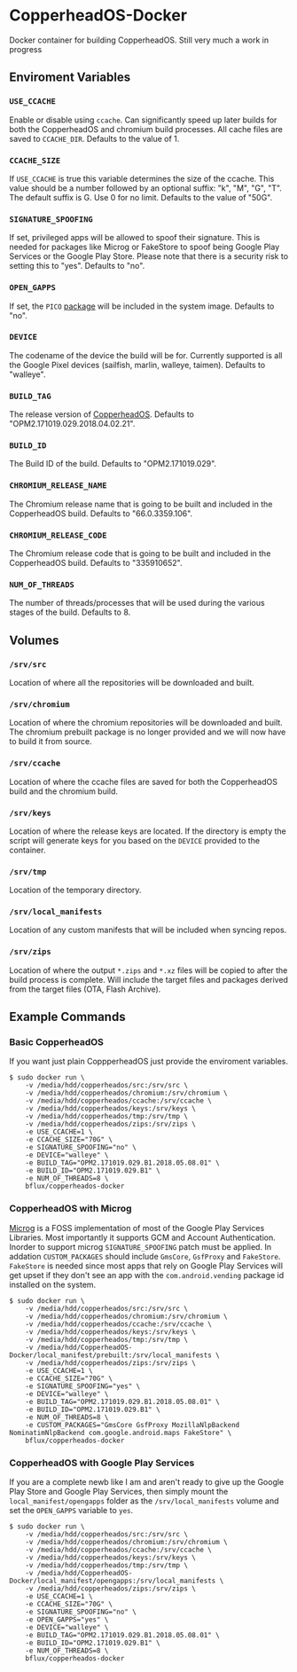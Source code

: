 # CopperheadOS-Docker
Docker container for building CopperheadOS. Still very much a work in progress

## Enviroment Variables

### `USE_CCACHE`
Enable or disable using `ccache`. Can significantly speed up later builds for both 
the CopperheadOS and chromium build processes. All cache files are saved to `CCACHE_DIR`.
Defaults to the value of 1.

### `CCACHE_SIZE`
If `USE_CCACHE` is true this variable determines the size of the ccache.
This value should be a number followed by an optional suffix: "k", "M", "G", "T".
The default suffix is G. Use 0 for no limit. Defaults to the value of "50G". 

### `SIGNATURE_SPOOFING`
If set, privileged apps will be allowed to spoof their signature. This is needed
for packages like Microg or FakeStore to spoof being Google Play Services or the
Google Play Store. Please note that there is a security risk to setting this to
"yes". Defaults to "no".

### `OPEN_GAPPS`
If set, the `PICO` [package](https://github.com/opengapps/opengapps/wiki/Package-Comparison) will be included in the system image.
Defaults to "no".

### `DEVICE`
The codename of the device the build will be for. Currently supported is all the
Google Pixel devices (sailfish, marlin, walleye, taimen). Defaults to "walleye".

### `BUILD_TAG`
The release version of [CopperheadOS](https://github.com/CopperheadOS/android-prepare-vendor/releases).
Defaults to "OPM2.171019.029.2018.04.02.21".

### `BUILD_ID`
The Build ID of the build. Defaults to "OPM2.171019.029".

### `CHROMIUM_RELEASE_NAME`
The Chromium release name that is going to be built and included in the CopperheadOS
build. Defaults to "66.0.3359.106".

### `CHROMIUM_RELEASE_CODE`
The Chromium release code that is going to be built and included in the CopperheadOS
build. Defaults to "335910652".

### `NUM_OF_THREADS`
The number of threads/processes that will be used during the various stages of
the build. Defaults to 8.

## Volumes

### `/srv/src`
Location of where all the repositories will be downloaded and built.

### `/srv/chromium`
Location of where the chromium repositories will be downloaded and built.
The chromium prebuilt package is no longer provided and we will now have
to build it from source.

### `/srv/ccache`
Location of where the ccache files are saved for both the CopperheadOS build
and the chromium build.

### `/srv/keys`
Location of where the release keys are located. If the directory is empty the
script will generate keys for you based on the `DEVICE` provided to the container.

### `/srv/tmp`
Location of the temporary directory.

### `/srv/local_manifests`
Location of any custom manifests that will be included when syncing repos.

### `/srv/zips`
Location of where the output `*.zips` and `*.xz` files will be copied to after the
build process is complete. Will include the target files and packages derived from
the target files (OTA, Flash Archive).

## Example Commands

### Basic CopperheadOS
If you want just plain CoppperheadOS just provide the enviroment variables.

```
$ sudo docker run \
    -v /media/hdd/copperheados/src:/srv/src \
    -v /media/hdd/copperheados/chromium:/srv/chromium \
    -v /media/hdd/copperheados/ccache:/srv/ccache \
    -v /media/hdd/copperheados/keys:/srv/keys \
    -v /media/hdd/copperheados/tmp:/srv/tmp \
    -v /media/hdd/copperheados/zips:/srv/zips \
    -e USE_CCACHE=1 \
    -e CCACHE_SIZE="70G" \
    -e SIGNATURE_SPOOFING="no" \
    -e DEVICE="walleye" \
    -e BUILD_TAG="OPM2.171019.029.B1.2018.05.08.01" \
    -e BUILD_ID="OPM2.171019.029.B1" \
    -e NUM_OF_THREADS=8 \
    bflux/copperheados-docker
```

### CopperheadOS with Microg
[Microg](https://microg.org/) is a FOSS implementation of most of the Google
Play Services Libraries. Most importantly it supports GCM and Account
Authentication. Inorder to support microg `SIGNATURE_SPOOFING` patch must be
applied. In addation `CUSTOM_PACKAGES` should include `GmsCore`, `GsfProxy` and
`FakeStore`. `FakeStore` is needed since most apps that rely on Google Play
Services will get upset if they don't see an app with the `com.android.vending`
package id installed on the system.

```
$ sudo docker run \
    -v /media/hdd/copperheados/src:/srv/src \
    -v /media/hdd/copperheados/chromium:/srv/chromium \
    -v /media/hdd/copperheados/ccache:/srv/ccache \
    -v /media/hdd/copperheados/keys:/srv/keys \
    -v /media/hdd/copperheados/tmp:/srv/tmp \
    -v /media/hdd/CopperheadOS-Docker/local_manifest/prebuilt:/srv/local_manifests \
    -v /media/hdd/copperheados/zips:/srv/zips \
    -e USE_CCACHE=1 \
    -e CCACHE_SIZE="70G" \
    -e SIGNATURE_SPOOFING="yes" \
    -e DEVICE="walleye" \
    -e BUILD_TAG="OPM2.171019.029.B1.2018.05.08.01" \
    -e BUILD_ID="OPM2.171019.029.B1" \
    -e NUM_OF_THREADS=8 \
    -e CUSTOM_PACKAGES="GmsCore GsfProxy MozillaNlpBackend NominatimNlpBackend com.google.android.maps FakeStore" \
    bflux/copperheados-docker
```

### CopperheadOS with Google Play Services
If you are a complete newb like I am and aren't ready to give up the Google Play
Store and Google Play Services, then simply mount the `local_manifest/opengapps` folder
as the `/srv/local_manifests` volume and set the `OPEN_GAPPS` variable to `yes`.

```
$ sudo docker run \
    -v /media/hdd/copperheados/src:/srv/src \
    -v /media/hdd/copperheados/chromium:/srv/chromium \
    -v /media/hdd/copperheados/ccache:/srv/ccache \
    -v /media/hdd/copperheados/keys:/srv/keys \
    -v /media/hdd/copperheados/tmp:/srv/tmp \
    -v /media/hdd/CopperheadOS-Docker/local_manifest/opengapps:/srv/local_manifests \
    -v /media/hdd/copperheados/zips:/srv/zips \
    -e USE_CCACHE=1 \
    -e CCACHE_SIZE="70G" \
    -e SIGNATURE_SPOOFING="no" \
    -e OPEN_GAPPS="yes" \
    -e DEVICE="walleye" \
    -e BUILD_TAG="OPM2.171019.029.B1.2018.05.08.01" \
    -e BUILD_ID="OPM2.171019.029.B1" \
    -e NUM_OF_THREADS=8 \
    bflux/copperheados-docker
```
